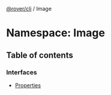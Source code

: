 [@rover/cli](../README.md) / Image

# Namespace: Image

## Table of contents

### Interfaces

- [Properties](../interfaces/Image.Properties.md)
